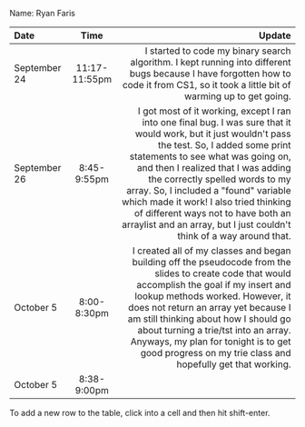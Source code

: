 Name: Ryan Faris

| Date         |     Time      |                                                                                                                                                                                                                                                                                                                                                                                                                                                             Update |
|:-------------|:-------------:|-------------------------------------------------------------------------------------------------------------------------------------------------------------------------------------------------------------------------------------------------------------------------------------------------------------------------------------------------------------------------------------------------------------------------------------------------------------------:|
| September 24 | 11:17-11:55pm |                                                                                                                                                                                                                                                                             I started to code my binary search algorithm. I kept running into different bugs because I have forgotten how to code it from CS1, so it took a little bit of warming up to get going. |
| September 26 |  8:45-9:55pm  | I got most of it working, except I ran into one final bug. I was sure that it would work, but it just wouldn't pass the test. So, I added some print statements to see what was going on, and then I realized that I was adding the correctly spelled words to my array. So, I included a "found" variable which made it work! I also tried thinking of different ways not to have both an arraylist and an array, but I just couldn't think of a way around that. |
| October 5    |  8:00-8:30pm  |                                                   I created all of my classes and began building off the pseudocode from the slides to create code that would accomplish the goal if my insert and lookup methods worked. However, it does not return an array yet because I am still thinking about how I should go about turning a trie/tst into an array. Anyways, my plan for tonight is to get good progress on my trie class and hopefully get that working. |
| October 5    |  8:38-9:00pm  |                                                                                                                                                                                                                                                                                                                                                                                                                                                                    |


To add a new row to the table, click into a cell and then hit shift-enter.
